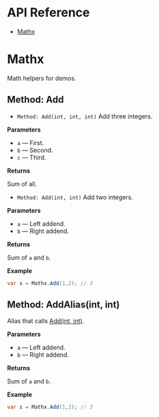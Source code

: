 # API Reference

- [Mathx](Xml2Doc.Sample.Mathx.md)

# Mathx

Math helpers for demos.

## Method: Add

- `Method: Add(int, int, int)`
Add three integers.

**Parameters**

- `a` — First.
- `b` — Second.
- `c` — Third.

**Returns**

Sum of all.

- `Method: Add(int, int)`
Add two integers.

**Parameters**

- `a` — Left addend.
- `b` — Right addend.

**Returns**

Sum of `a` and `b`.

**Example**

```csharp
var s = Mathx.Add(1,2); // 3
```

## Method: AddAlias(int, int)

Alias that calls [Add(int, int)](Xml2Doc.md#xml2doc.sample.mathx.add(system.int32,system.int32)).

**Parameters**

- `a` — Left addend.
- `b` — Right addend.

**Returns**

Sum of `a` and `b`.

**Example**

```csharp
var s = Mathx.Add(1,2); // 3
```
